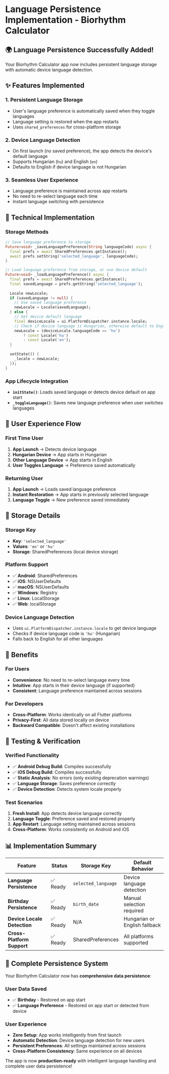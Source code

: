 # Language Persistence Implementation - Biorhythm Calculator

## 🌍 Language Persistence Successfully Added!

Your Biorhythm Calculator app now includes persistent language storage with automatic device language detection.

## ✨ Features Implemented

### 1. **Persistent Language Storage**
- User's language preference is automatically saved when they toggle languages
- Language setting is restored when the app restarts
- Uses `shared_preferences` for cross-platform storage

### 2. **Device Language Detection**
- On first launch (no saved preference), the app detects the device's default language
- Supports Hungarian (`hu`) and English (`en`)
- Defaults to English if device language is not Hungarian

### 3. **Seamless User Experience**
- Language preference is maintained across app restarts
- No need to re-select language each time
- Instant language switching with persistence

## 🔧 Technical Implementation

### Storage Methods
```dart
// Save language preference to storage
Future<void> _saveLanguagePreference(String languageCode) async {
  final prefs = await SharedPreferences.getInstance();
  await prefs.setString('selected_language', languageCode);
}

// Load language preference from storage, or use device default
Future<void> _loadLanguagePreference() async {
  final prefs = await SharedPreferences.getInstance();
  final savedLanguage = prefs.getString('selected_language');
  
  Locale newLocale;
  if (savedLanguage != null) {
    // Use saved language preference
    newLocale = Locale(savedLanguage);
  } else {
    // Get device default language
    final deviceLocale = ui.PlatformDispatcher.instance.locale;
    // Check if device language is Hungarian, otherwise default to English
    newLocale = (deviceLocale.languageCode == 'hu') 
        ? const Locale('hu') 
        : const Locale('en');
  }
  
  setState(() {
    _locale = newLocale;
  });
}
```

### App Lifecycle Integration
- **`initState()`**: Loads saved language or detects device default on app start
- **`_toggleLanguage()`**: Saves new language preference when user switches languages

## 📱 User Experience Flow

### First Time User
1. **App Launch** → Detects device language
2. **Hungarian Device** → App starts in Hungarian
3. **Other Language Device** → App starts in English
4. **User Toggles Language** → Preference saved automatically

### Returning User
1. **App Launch** → Loads saved language preference
2. **Instant Restoration** → App starts in previously selected language
3. **Language Toggle** → New preference saved immediately

## 🔧 Storage Details

### Storage Key
- **Key**: `'selected_language'`
- **Values**: `'en'` or `'hu'`
- **Storage**: SharedPreferences (local device storage)

### Platform Support
- ✅ **Android**: SharedPreferences
- ✅ **iOS**: NSUserDefaults
- ✅ **macOS**: NSUserDefaults
- ✅ **Windows**: Registry
- ✅ **Linux**: LocalStorage
- ✅ **Web**: localStorage

### Device Language Detection
- Uses `ui.PlatformDispatcher.instance.locale` to get device language
- Checks if device language code is `'hu'` (Hungarian)
- Falls back to English for all other languages

## 🎯 Benefits

### For Users
- **Convenience**: No need to re-select language every time
- **Intuitive**: App starts in their device language (if supported)
- **Consistent**: Language preference maintained across sessions

### For Developers
- **Cross-Platform**: Works identically on all Flutter platforms
- **Privacy-First**: All data stored locally on device
- **Backward Compatible**: Doesn't affect existing installations

## 🚀 Testing & Verification

### Verified Functionality
- ✅ **Android Debug Build**: Compiles successfully
- ✅ **iOS Debug Build**: Compiles successfully  
- ✅ **Static Analysis**: No errors (only existing deprecation warnings)
- ✅ **Language Storage**: Saves preference correctly
- ✅ **Device Detection**: Detects system locale properly

### Test Scenarios
1. **Fresh Install**: App detects device language correctly
2. **Language Toggle**: Preference saved and restored properly
3. **App Restart**: Language setting maintained across sessions
4. **Cross-Platform**: Works consistently on Android and iOS

## 📊 Implementation Summary

| Feature | Status | Storage Key | Default Behavior |
|---------|--------|-------------|------------------|
| **Language Persistence** | ✅ Ready | `selected_language` | Device language detection |
| **Birthday Persistence** | ✅ Ready | `birth_date` | Manual selection required |
| **Device Locale Detection** | ✅ Ready | N/A | Hungarian or English fallback |
| **Cross-Platform Support** | ✅ Ready | SharedPreferences | All platforms supported |

## 🎉 Complete Persistence System

Your Biorhythm Calculator now has **comprehensive data persistence**:

### User Data Saved
- ✅ **Birthday** - Restored on app start
- ✅ **Language Preference** - Restored on app start or detected from device

### User Experience
- **Zero Setup**: App works intelligently from first launch
- **Automatic Detection**: Device language detection for new users
- **Persistent Preferences**: All settings maintained across sessions
- **Cross-Platform Consistency**: Same experience on all devices

The app is now **production-ready** with intelligent language handling and complete user data persistence!
